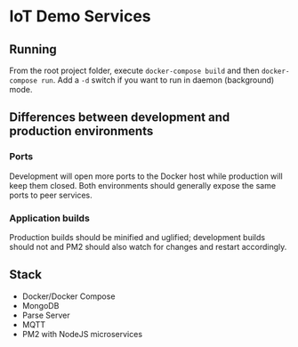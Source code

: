 # IoT Demo Services

## Running

From the root project folder, execute `docker-compose build` and then `docker-compose run`. Add a `-d` switch if you want to run in daemon (background) mode.

## Differences between development and production environments

### Ports

Development will open more ports to the Docker host while production will keep them closed. Both environments should generally expose the same ports to peer services.

### Application builds

Production builds should be minified and uglified; development builds should not and PM2 should also watch for changes and restart accordingly.

## Stack

* Docker/Docker Compose
* MongoDB
* Parse Server
* MQTT
* PM2 with NodeJS microservices
